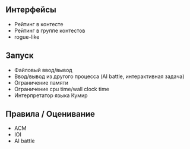 ## Интерфейсы

* Рейтинг в контесте
* Рейтинг в группе контестов
* rogue-like

## Запуск

* Файловый ввод/вывод
* Ввод/вывод из другого процесса (AI battle, интерактивная задача)
* Ограничение памяти
* Ограничение cpu time/wall clock time
* Интерпретатор языка Кумир

## Правила / Оценивание

* ACM
* IOI
* AI battle
